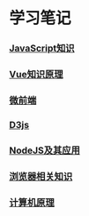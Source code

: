 # 学习笔记

### [JavaScript知识](/javascript/)

### [Vue知识原理](/vue/)

### [微前端](/micro-frontends/)

### [D3js](/d3js/)

### [NodeJS及其应用](/nodejs/)

### [浏览器相关知识](/browser/)

### [计算机原理](/computer/)

